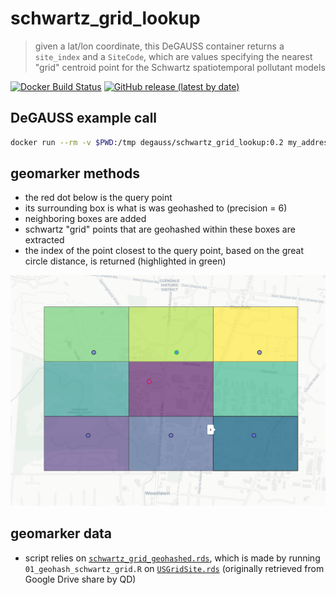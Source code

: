 # schwartz_grid_lookup

> given a lat/lon coordinate, this DeGAUSS container returns a `site_index` and a `SiteCode`, which are values specifying the nearest "grid" centroid point for the Schwartz spatiotemporal pollutant models

[![Docker Build Status](https://img.shields.io/docker/automated/degauss/schwartz_grid_lookup)](https://hub.docker.com/repository/docker/degauss/schwartz_grid_lookup/tags)
[![GitHub release (latest by date)](https://img.shields.io/github/v/release/degauss-org/schwartz_grid_lookup)](https://github.com/degauss-org/schwartz_grid_lookup/releases)

## DeGAUSS example call

```sh
docker run --rm -v $PWD:/tmp degauss/schwartz_grid_lookup:0.2 my_address_file_geocoded.csv
```

## geomarker methods

- the red dot below is the query point
- its surrounding box is what is was geohashed to (precision = 6)
- neighboring boxes are added
- schwartz "grid" points that are geohashed within these boxes are extracted
- the index of the point closest to the query point, based on the great circle distance, is returned (highlighted in green)

![example_schwartz_lookup](example_schwartz_lookup.png)

## geomarker data

- script relies on [`schwartz_grid_geohashed.rds`](https://geomarker.s3.us-east-2.amazonaws.com/schwartz/schwartz_grid_geohashed.rds), which is made by running `01_geohash_schwartz_grid.R` on [`USGridSite.rds`](https://geomarker.s3.us-east-2.amazonaws.com/schwartz/USGridSite.rds) (originally retrieved from Google Drive share by QD)
